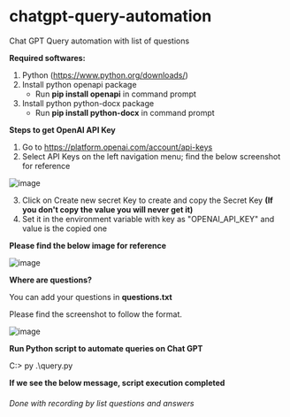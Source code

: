 # chatgpt-query-automation
Chat GPT Query automation with list of questions

**Required softwares:**
1) Python (https://www.python.org/downloads/)
2) Install python openapi package
      - Run <strong>pip install openapi</strong> in command prompt
3) Install python python-docx package
      - Run <strong>pip install python-docx</strong> in command prompt



**Steps to get OpenAI API Key**
1) Go to https://platform.openai.com/account/api-keys
2) Select API Keys on the left navigation menu; find the below screenshot for reference

![image](https://user-images.githubusercontent.com/10444449/223047522-08fe1cbe-65a5-4129-8fc6-b10d8694004e.png)

3) Click on Create new secret Key to create and copy the Secret Key <strong>(If you don't copy the value you will never get it)</strong>
4) Set it in the environment variable with key as "OPENAI_API_KEY" and value is the copied one


**Please find the below image for reference**


![image](https://user-images.githubusercontent.com/10444449/223046925-489155f0-2883-4342-a59f-8853b6785713.png)



**Where are questions?**


You can add your questions in <strong>questions.txt</strong>

Please find the screenshot to follow the format.

![image](https://user-images.githubusercontent.com/10444449/223050587-fe8dd463-4adf-4600-9dff-2bd9299b4a69.png)




**Run Python script to automate queries on Chat GPT**

C:\> py .\query.py


**If we see the below message, script execution completed**

###### Done with recording by list questions and answers

